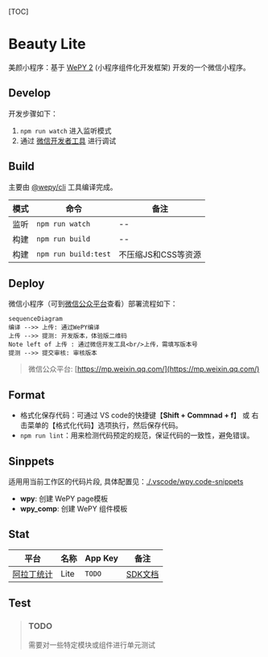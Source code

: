 [TOC]

# Beauty Lite

美颜小程序：基于 [WePY 2](https://github.com/Tencent/wepy) (小程序组件化开发框架) 开发的一个微信小程序。

## Develop

开发步骤如下：

1. `npm run watch` 进入监听模式
2. 通过 [微信开发者工具](https://developers.weixin.qq.com/miniprogram/dev/devtools/download.html) 进行调试

## Build

主要由 [@wepy/cli](https://github.com/Tencent/wepy/tree/2.0.x/packages/cli) 工具编译完成。

| 模式  | 命令  | 备注 |
|---|---|---|
| 监听 | `npm run watch` | -- |
| 构建 | `npm run build` | -- |
| 构建 | `npm run build:test` | 不压缩JS和CSS等资源 |

## Deploy

微信小程序（可到[微信公众平台](https://mp.weixin.qq.com/cgi-bin/wx?token=&lang=zh_CN)查看）部署流程如下：


```mermaid
sequenceDiagram
编译 -->> 上传: 通过WePY编译
上传 -->> 提测: 开发版本，体验版二维码
Note left of 上传 : 通过微信开发工具<br/>上传，需填写版本号
提测 -->> 提交审核: 审核版本 
```
> 微信公众平台: [https://mp.weixin.qq.com/](https://mp.weixin.qq.com/)

## Format

- 格式化保存代码：可通过 VS code的快捷键【**Shift + Commnad + f**】 或 右击菜单的【格式化代码】选项执行，然后保存代码。
- `npm run lint`：用来检测代码预定的规范，保证代码的一致性，避免错误。

## Sinppets 

适用用当前工作区的代码片段, 具体配置见：[./.vscode/wpy.code-snippets](./.vscode/wpy.code-snippets)

- **wpy**: 创建 WePY page模板
- **wpy_comp**: 创建 WePY 组件模板

## Stat

| 平台 | 名称  | App Key  | 备注 |
|---|---|---|---|
| [阿拉丁统计](https://tongji.aldwx.com) | Lite |`TODO` | [SDK文档](http://doc.aldwx.com/aldwx/) |

## Test

> ### TODO
> 需要对一些特定模块或组件进行单元测试

